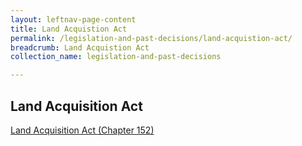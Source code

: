 ```yaml
---
layout: leftnav-page-content
title: Land Acquistion Act
permalink: /legislation-and-past-decisions/land-acquistion-act/
breadcrumb: Land Acquistion Act
collection_name: legislation-and-past-decisions

---
```


Land Acquisition Act
---
[Land Acquisition Act (Chapter 152)](https://sso.agc.gov.sg/Act/LAA1966)

